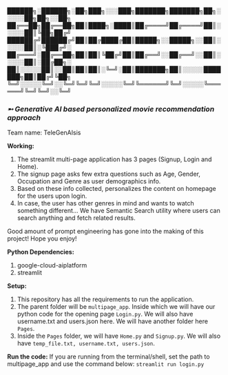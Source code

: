 ██████╗░██████╗░██╗███╗░░░███╗███████╗███████╗██╗░░░░░██╗██╗░░██╗
██╔══██╗██╔══██╗██║████╗░████║██╔════╝██╔════╝██║░░░░░██║╚██╗██╔╝
██████╔╝██████╔╝██║██╔████╔██║█████╗░░█████╗░░██║░░░░░██║░╚███╔╝░
██╔═══╝░██╔══██╗██║██║╚██╔╝██║██╔══╝░░██╔══╝░░██║░░░░░██║░██╔██╗░
██║░░░░░██║░░██║██║██║░╚═╝░██║███████╗██║░░░░░███████╗██║██╔╝╚██╗
╚═╝░░░░░╚═╝░░╚═╝╚═╝╚═╝░░░░░╚═╝╚══════╝╚═╝░░░░░╚══════╝╚═╝╚═╝░░╚═╝
### *➵ Generative AI based personalized movie recommendation approach*

Team name: TeleGenAIsis

**Working:**
1. The streamlit multi-page application has 3 pages (Signup, Login and Home).
2. The signup page asks few extra questions such as Age, Gender, Occupation and Genre as user demographics info.
3. Based on these info collected, personalizes the content on homepage for the users upon login.
4. In case, the user has other genres in mind and wants to watch something different... We have Semantic Search utility where users can search anything and fetch related results.

Good amount of prompt engineering has gone into the making of this project! Hope you enjoy!

**Python Dependencies:**
1. google-cloud-aiplatform
2. streamlit

**Setup:**
1. This repository has all the requirements to run the application.
2. The parent folder will be ```multipage_app```. Inside which we will have our python code for the opening page ```Login.py```. We will also have username.txt and users.json here. We will have another folder here ```Pages```.
3. Inside the ```Pages``` folder, we will have ```Home.py``` and ```Signup.py```. We will also have ```temp_file.txt, username.txt, users.json```.

**Run the code:**
If you are running from the terminal/shell, set the path to multipage_app and use the command below:
```streamlit run login.py```
